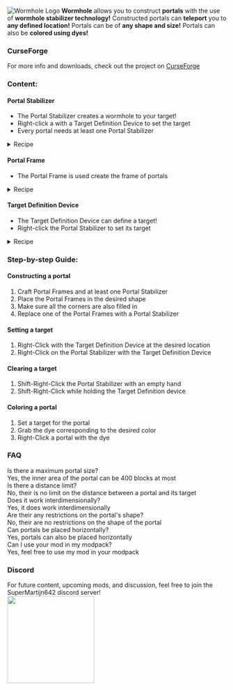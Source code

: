 ![Wormhole Logo](https://imgur.com/IahF6MC.png)
**Wormhole** allows you to construct **portals** with the use of **wormhole stabilizer technology!** Constructed portals can **teleport** you to **any defined location!** Portals can be of **any shape and size!** Portals can also be **colored using dyes!**

### CurseForge
For more info and downloads, check out the project on [CurseForge](https://www.curseforge.com/minecraft/mc-mods/wormhole-portals)
  
### Content:

#### Portal Stabilizer
- The Portal Stabilizer creates a wormhole to your target!
- Right-click a with a Target Definition Device to set the target
- Every portal needs at least one Portal Stabilizer
<details>
  <summary>Recipe</summary>
  
  <img alt="Recipe for the Portal Stabilizer" src="https://imgur.com/290FaTz.png" width="308" />
</details>

#### Portal Frame
- The Portal Frame is used create the frame of portals
<details>
  <summary>Recipe</summary>
  
  <img alt="Recipe for the Portal Frame" src="https://imgur.com/aVdEWN7.png" width="308" />
</details>

#### Target Definition Device
- The Target Definition Device can define a target!
- Right-click the Portal Stabilizer to set its target
<details>
  <summary>Recipe</summary>
  
  <img alt="Recipe for the Target Definition Device" src="https://imgur.com/AeFYKVs.png" width="308" />
</details>


### Step-by-step Guide:

#### Constructing a portal
1. Craft Portal Frames and at least one Portal Stabilizer
2. Place the Portal Frames in the desired shape
3. Make sure all the corners are also filled in
4. Replace one of the Portal Frames with a Portal Stabilizer

#### Setting a target
1. Right-Click with the Target Definition Device at the desired location
2. Right-Click on the Portal Stabilizer with the Target Definition Device

#### Clearing a target
1. Shift-Right-Click the Portal Stabilizer with an empty hand
2. Shift-Right-Click while holding the Target Definition device

#### Coloring a portal
1. Set a target for the portal
2. Grab the dye corresponding to the desired color
3. Right-Click a portal with the dye


### FAQ
Is there a maximum portal size?  
Yes, the inner area of the portal can be 400 blocks at most  
Is there a distance limit?  
No, their is no limit on the distance between a portal and its target  
Does it work interdimensionally?  
Yes, it does work interdimensionally  
Are their any restrictions on the portal's shape?  
No, their are no restrictions on the shape of the portal  
Can portals be placed horizontally?  
Yes, portals can also be placed horizontally  
Can I use your mod in my modpack?  
Yes, feel free to use my mod in your modpack

### Discord
For future content, upcoming mods, and discussion, feel free to join the SuperMartijn642 discord server!  
[<img width='200' src='https://snrclan.com/wp-content/uploads/2020/02/join-discord-png-13.png'>](https://discord.gg/QEbGyUYB2e)
